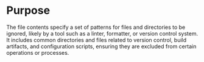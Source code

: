 # Purpose
The file contents specify a set of patterns for files and directories to be ignored, likely by a tool such as a linter, formatter, or version control system. It includes common directories and files related to version control, build artifacts, and configuration scripts, ensuring they are excluded from certain operations or processes.
